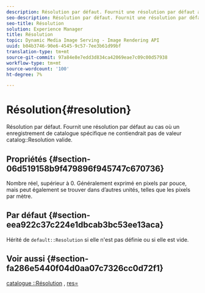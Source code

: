 ```yaml
---
description: Résolution par défaut. Fournit une résolution par défaut au cas où un enregistrement de catalogue spécifique ne contiendrait pas de valeur de résolution de catalogue valide.
seo-description: Résolution par défaut. Fournit une résolution par défaut au cas où un enregistrement de catalogue spécifique ne contiendrait pas de valeur de résolution de catalogue valide.
seo-title: Résolution
solution: Experience Manager
title: Résolution
topic: Dynamic Media Image Serving - Image Rendering API
uuid: b04b3746-90e6-4545-9c57-7ee3b61d99bf
translation-type: tm+mt
source-git-commit: 97a84e8e7edd3d834ca42069eae7c09c00d57938
workflow-type: tm+mt
source-wordcount: '100'
ht-degree: 7%

---
```



# Résolution{#resolution}

Résolution par défaut. Fournit une résolution par défaut au cas où un enregistrement de catalogue spécifique ne contiendrait pas de valeur catalog::Resolution valide.

## Propriétés {#section-06d519158b9f479896f945747c670736}

Nombre réel, supérieur à 0. Généralement exprimé en pixels par pouce, mais peut également se trouver dans d’autres unités, telles que les pixels par mètre.

## Par défaut {#section-eea922c37c224e1dbcab3bc53ee13aca}

Hérité de `default::Resolution` si elle n&#39;est pas définie ou si elle est vide.

## Voir aussi {#section-fa286e5440f04d0aa07c7326cc0d72f1}

[catalogue ::Résolution](../../../../../ir-api/material-cat/image-rendering-api-ref/c-ir-material-catalog/c-ir-material-data-reference/r-ir-resolution-dataref.md#reference-6a2d64c2d72b438fade58a3391569da7) ,  [res=](../../../../../ir-api/http-protocol/image-rendering-api-ref/c-ir-http-protocol-ref/c-ir-http-protocol-command-reference/r-ir-res.md#reference-0ad9de8887144c83a6db97b4994f7c04)
